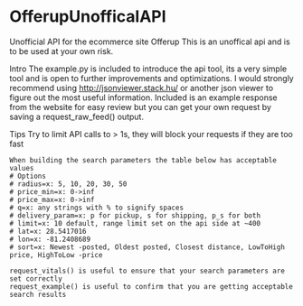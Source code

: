 # OfferupUnofficalAPI
Unofficial API for the ecommerce site Offerup
This is an unoffical api and is to be used at your own risk.

Intro
	The example.py is included to introduce the api tool, its a very simple tool and is open to further improvements and optimizations.
	I would strongly recommend using http://jsonviewer.stack.hu/ or another json viewer to figure out the most useful information.
	Included is an example response from the website for easy review but you can get your own request by saving a request_raw_feed() output.
	
Tips
	Try to limit API calls to > 1s, they will block your requests if they are too fast

	When building the search parameters the table below has acceptable values
	# Options
	# radius=x: 5, 10, 20, 30, 50
	# price_min=x: 0->inf
	# price_max=x: 0->inf
	# q=x: any strings with % to signify spaces
	# delivery_param=x: p for pickup, s for shipping, p_s for both
	# limit=x: 10 default, range limit set on the api side at ~400
	# lat=x: 28.5417016 
	# lon=x: -81.2408689
	# sort=x: Newest -posted, Oldest posted, Closest distance, LowToHigh price, HighToLow -price
	
	request_vitals() is useful to ensure that your search parameters are set correctly
	request_example() is useful to confirm that you are getting acceptable search results